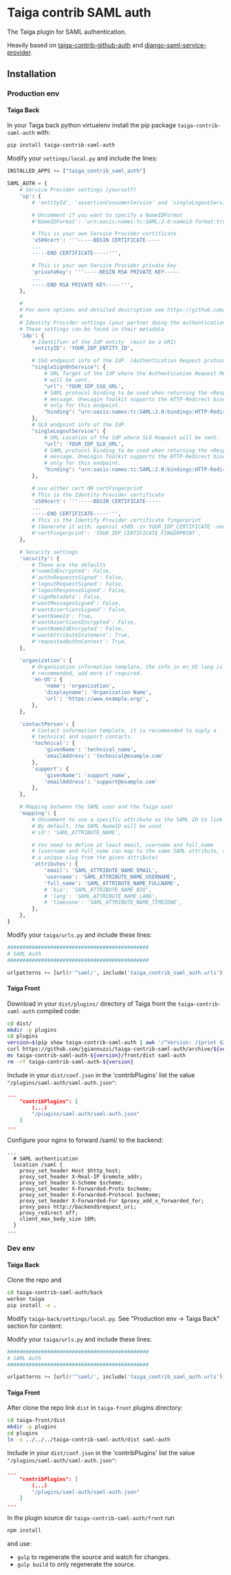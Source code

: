 Taiga contrib SAML auth
=======================

The Taiga plugin for SAML authentication.

Heavily based on [taiga-contrib-github-auth](https://github.com/taigaio/taiga-contrib-github-auth) and [django-saml-service-provider](https://github.com/KristianOellegaard/django-saml-service-provider).

Installation
------------
### Production env

#### Taiga Back

In your Taiga back python virtualenv install the pip package `taiga-contrib-saml-auth` with:

```bash
pip install taiga-contrib-saml-auth
```

Modify your `settings/local.py` and include the lines:

```python
INSTALLED_APPS += ["taiga_contrib_saml_auth"]

SAML_AUTH = {
    # Service Provider settings (yourself)
    'sp': {
        # 'entityId', 'assertionConsumerService' and 'singleLogoutService' will be set automatically.

        # Uncomment if you want to specify a NameIDFormat
        #'NameIDFormat': 'urn:oasis:names:tc:SAML:2.0:nameid-format:transient',

        # This is your own Service Provider certificate
        'x509cert': '''-----BEGIN CERTIFICATE-----
        ...
        -----END CERTIFICATE-----''',

        # This is your own Service Provider private key
        'privateKey': '''-----BEGIN RSA PRIVATE KEY-----
        ...
        -----END RSA PRIVATE KEY-----''',
    },

    #
    # For more options and detailed description see https://github.com/onelogin/python3-saml
    #
    # Identity Provider settings (your partner doing the authentication)
    # These settings can be found in their metadata
    'idp': {
        # Identifier of the IdP entity  (must be a URI)
        'entityID': 'YOUR_IDP_ENTITY_ID',

        # SSO endpoint info of the IdP. (Authentication Request protocol)
        "singleSignOnService": {
            # URL Target of the IdP where the Authentication Request Message
            # will be sent.
            "url": 'YOUR_IDP_SSO_URL',
            # SAML protocol binding to be used when returning the <Response>
            # message. OneLogin Toolkit supports the HTTP-Redirect binding
            # only for this endpoint.
            "binding": "urn:oasis:names:tc:SAML:2.0:bindings:HTTP-Redirect"
        },
        # SLO endpoint info of the IdP.
        "singleLogoutService": {
            # URL Location of the IdP where SLO Request will be sent.
            "url": 'YOUR_IDP_SLO_URL',
            # SAML protocol binding to be used when returning the <Response>
            # message. OneLogin Toolkit supports the HTTP-Redirect binding
            # only for this endpoint.
            "binding": "urn:oasis:names:tc:SAML:2.0:bindings:HTTP-Redirect"
        },

        # use either cert OR certFingerprint
        # This is the Identity Provider certificate
        'x509cert': '''-----BEGIN CERTIFICATE-----
        ...
        -----END CERTIFICATE-----''',
        # This is the Identify Provider certificate fingerprint
        # (Generate it with: openssl x509 -in YOUR_IDP_CERTIFICATE -noout -fingerprint | cut -d'=' -f2 | tr -d : | tr A-Z a-z)
        #'certFingerprint': 'YOUR_IDP_CERTIFICATE_FINGERPRINT',
    },

    # Security settings
    'security': {
        # These are the defaults
        #'nameIdEncrypted': False,
        #'authnRequestsSigned': False,
        #'logoutRequestSigned': False,
        #'logoutResponseSigned': False,
        #'signMetadata': False,
        #'wantMessagesSigned': False,
        #'wantAssertionsSigned': False,
        #'wantNameId': True,
        #'wantAssertionsEncrypted': False,
        #'wantNameIdEncrypted': False,
        #'wantAttributeStatement': True,
        #'requestedAuthnContext': True,
    },

    'organization': {
        # Organization information template, the info in en_US lang is
        # recommended, add more if required.
        'en-US': {
            'name': 'organization',
            'displayname': 'Organization Name',
            'url': 'https://www.example.org/',
        },
    },

    'contactPerson': {
        # Contact information template, it is recommended to suply a
        # technical and support contacts.
        'technical': {
            'givenName': 'technical_name',
            'emailAddress': 'technical@example.com'
        },
        'support': {
            'givenName': 'support_name',
            'emailAddress': 'support@example.com'
        },
    },

    # Mapping between the SAML user and the Taiga user
    'mapping': {
        # Uncomment to use a specific attribute as the SAML ID to link the Taiga user and the SAML user
        # By default, the SAML NameID will be used
        #'id': 'SAML_ATTRIBUTE_NAME',

        # You need to define at least email, username and full_name
        # (username and full_name can map to the same SAML attribute, as the username will be derived as
        # a unique slug from the given attribute)
        'attributes': {
            'email': 'SAML_ATTRIBUTE_NAME_EMAIL',
            'username': 'SAML_ATTRIBUTE_NAME_USERNAME',
            'full_name': 'SAML_ATTRIBUTE_NAME_FULLNAME',
            # 'bio': 'SAML_ATTRIBUTE_NAME_BIO',
            # 'lang': 'SAML_ATTRIBUTE_NAME_LANG',
            # 'timezone': 'SAML_ATTRIBUTE_NAME_TIMEZONE',
        },
    },
}

```

Modify your `taiga/urls.py` and include these lines:

```python
##############################################
# SAML Auth
##############################################

urlpatterns += [url(r'^saml/', include('taiga_contrib_saml_auth.urls'))]
```

#### Taiga Front

Download in your `dist/plugins/` directory of Taiga front the `taiga-contrib-saml-auth` compiled code:

```bash
cd dist/
mkdir -p plugins
cd plugins
version=$(pip show taiga-contrib-saml-auth | awk '/^Version: /{print $2}')
curl https://github.com/jgiannuzzi/taiga-contrib-saml-auth/archive/${version}.tar.gz | tar xzf -
mv taiga-contrib-saml-auth-${version}/front/dist saml-auth
rm -rf taiga-contrib-saml-auth-${version}
```

Include in your `dist/conf.json` in the 'contribPlugins' list the value `"/plugins/saml-auth/saml-auth.json"`:

```json
...
    "contribPlugins": [
        (...)
        "/plugins/saml-auth/saml-auth.json"
    ]
...
```

Configure your nginx to forward /saml/ to the backend:

```nginx
...
  # SAML authentication
  location /saml {
    proxy_set_header Host $http_host;
    proxy_set_header X-Real-IP $remote_addr;
    proxy_set_header X-Scheme $scheme;
    proxy_set_header X-Forwarded-Proto $scheme;
    proxy_set_header X-Forwarded-Protocol $scheme;
    proxy_set_header X-Forwarded-For $proxy_add_x_forwarded_for;
    proxy_pass http://backend$request_uri;
    proxy_redirect off;
    client_max_body_size 16M;
  }
...
```

### Dev env

#### Taiga Back

Clone the repo and

```bash
cd taiga-contrib-saml-auth/back
workon taiga
pip install -e .
```

Modify `taiga-back/settings/local.py`. See "Production env -> Taiga Back" section for content:


Modify your `taiga/urls.py` and include these lines:

```python
##############################################
# SAML Auth
##############################################

urlpatterns += [url(r'^saml/', include('taiga_contrib_saml_auth.urls'))]
```

#### Taiga Front

After clone the repo link `dist` in `taiga-front` plugins directory:

```bash
cd taiga-front/dist
mkdir -p plugins
cd plugins
ln -s ../../../taiga-contrib-saml-auth/dist saml-auth
```

Include in your `dist/conf.json` in the 'contribPlugins' list the value `"/plugins/saml-auth/saml-auth.json"`:

```json
...
    "contribPlugins": [
        (...)
        "/plugins/saml-auth/saml-auth.json"
    ]
...
```

In the plugin source dir `taiga-contrib-saml-auth/front` run

```bash
npm install
```
and use:

- `gulp` to regenerate the source and watch for changes.
- `gulp build` to only regenerate the source.
